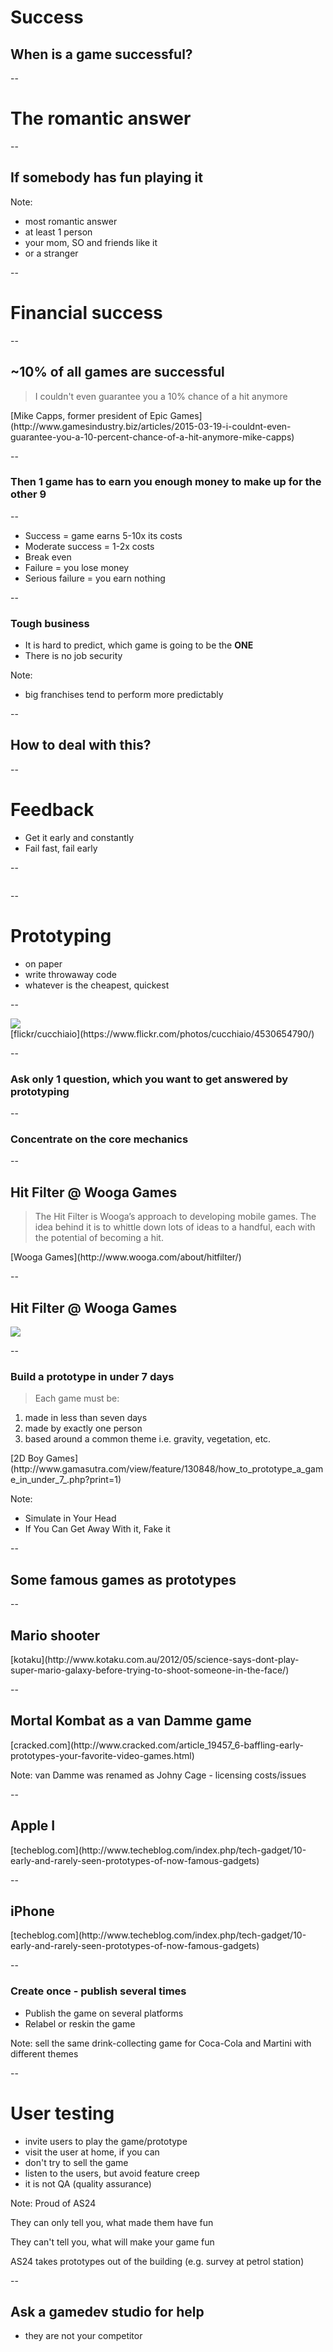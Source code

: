 # Success

## When is a game successful?

--

# The romantic answer

--

## If somebody has fun playing it

Note:
- most romantic answer
- at least 1 person
- your mom, SO and friends like it
- or a stranger

--

# Financial success

--

## ~10% of all games are successful

> I couldn't even guarantee you a 10% chance of a hit anymore
<footer>[Mike Capps, former president of Epic Games](http://www.gamesindustry.biz/articles/2015-03-19-i-couldnt-even-guarantee-you-a-10-percent-chance-of-a-hit-anymore-mike-capps)</footer>

--

### Then 1 game has to earn you enough money to make up for the other 9

--

- Success = game earns 5-10x its costs
- Moderate success = 1-2x costs
- Break even
- Failure = you lose money
- Serious failure = you earn nothing

--

<!-- .slide: data-background="images/quiz/Flappy-Bird.jpg" -->

### Tough business
- It is hard to predict, which game is going to be the **ONE**
- There is no job security

Note:
- big franchises tend to perform more predictably

--

## How to deal with this?

--

# Feedback

- Get it early and constantly
- Fail fast, fail early

--

<img data-src="images/earlyaccess.jpg">

--

# Prototyping
- on paper
- write throwaway code
- whatever is the cheapest, quickest

--

<img src="images/4530654790_fbbf4a8a5b_o.jpg">
<div class="attribution">[flickr/cucchiaio](https://www.flickr.com/photos/cucchiaio/4530654790/)</div>

--

### Ask only 1 question, which you want to get answered by prototyping

--

### Concentrate on the core mechanics

--

## Hit Filter @ Wooga Games
> The Hit Filter is Wooga’s approach to developing mobile games. The idea behind it is to whittle down lots of ideas to a handful, each with the potential of becoming a hit.
<footer>[Wooga Games](http://www.wooga.com/about/hitfilter/)</footer>

--

## Hit Filter @ Wooga Games

<img src="images/hitfilter_new.png">

--

### Build a prototype in under 7 days

> Each game must be:
1. made in less than seven days
1. made by exactly one person
1. based around a common theme i.e. gravity, vegetation, etc.
<footer>[2D Boy Games](http://www.gamasutra.com/view/feature/130848/how_to_prototype_a_game_in_under_7_.php?print=1)</footer>

Note:
- Simulate in Your Head
- If You Can Get Away With it, Fake it

--

## Some famous games as prototypes

--

## Mario shooter

<img data-src="images/ku-xlarge.jpg">
<div class="attribution">[kotaku](http://www.kotaku.com.au/2012/05/science-says-dont-play-super-mario-galaxy-before-trying-to-shoot-someone-in-the-face/)</div>

--

## Mortal Kombat as a van Damme game

<img data-src="images/93048_v1.jpg">
<div class="attribution">[cracked.com](http://www.cracked.com/article_19457_6-baffling-early-prototypes-your-favorite-video-games.html)</div>

Note:
van Damme was renamed as Johny Cage - licensing costs/issues

--

## Apple I

<img data-src="images/Sy9qLnC.jpg" style="max-height: 560px;">
<div class="attribution">[techeblog.com](http://www.techeblog.com/index.php/tech-gadget/10-early-and-rarely-seen-prototypes-of-now-famous-gadgets)</div>

--

## iPhone

<img data-src="images/zcIpvB5.jpg" style="max-height: 560px;">
<div class="attribution">[techeblog.com](http://www.techeblog.com/index.php/tech-gadget/10-early-and-rarely-seen-prototypes-of-now-famous-gadgets)</div>

--

### Create once - publish several times
- Publish the game on several platforms
- Relabel or reskin the game

Note:
sell the same drink-collecting game for Coca-Cola and Martini with different themes

--

# User testing

- invite users to play the game/prototype
- visit the user at home, if you can
- don't try to sell the game
- listen to the users, but avoid feature creep
- it is not QA (quality assurance)

Note:
Proud of AS24

They can only tell you, what made them have fun 

They can't tell you, what will make your game fun  

AS24 takes prototypes out of the building (e.g. survey at petrol station)

--

## Ask a gamedev studio for help

- they are not your competitor